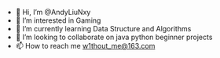 - 👋 Hi, I’m @AndyLiuNxy
- 👀 I’m interested in Gaming
- 🌱 I’m currently learning Data Structure and Algorithms
- 💞️ I’m looking to collaborate on java python beginner projects
- 📫 How to reach me w1thout_me@163.com

<!---
AndyLiuNxy/AndyLiuNxy is a ✨ special ✨ repository because its `README.md` (this file) appears on your GitHub profile.
You can click the Preview link to take a look at your changes.
--->
